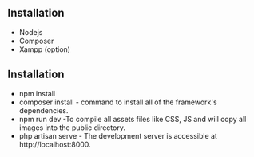 ## Installation
- Nodejs
- Composer 
- Xampp (option)


## Installation
- npm install
- composer install - command to install all of the framework's dependencies.
- npm run dev -To compile all assets files like CSS, JS and will copy all images into the public directory.
- php artisan serve	- The development server is accessible at http://localhost:8000.